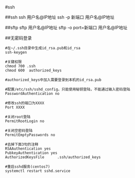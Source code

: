 #ssh

##ssh
ssh 用户名@IP地址
ssh -p 新端口 用户名@IP地址

##sftp
sftp 用户名@IP地址
sftp -o port=新端口 用户名@IP地址

##无密码登录
```
#在~/.ssh目录中生成id_rsa.pub和id_rsa
ssh-keygen

#关键权限
chmod 700 .ssh
chmod 600  authorized_keys

#authorized_keys中加入需要登录到本机的id_rsa.pub  

#配置/etc/ssh/sshd_config，只能使用秘钥登陆，不能通过输入密码登陆
PasswordAuthentication no

#修改ssh的端口为XXXX
Port XXXX

#关闭root登陆
PermitRootLogin no

#关闭空密码登陆
PermitEmptyPasswords no

#去掉下面3句的注释
RSAAuthentication yes
PubkeyAuthentication yes
AuthorizedKeysFile      .ssh/authorized_keys

#重启sshd服务(centos7)
systemctl restart sshd.service
```

